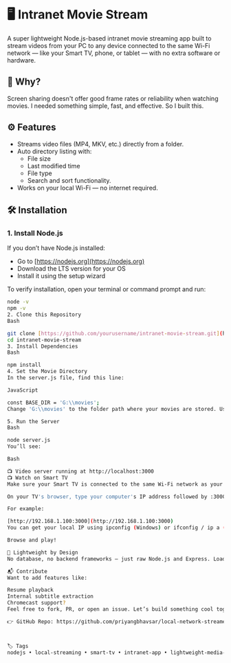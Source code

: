 # 🖥️ Intranet Movie Stream

A super lightweight Node.js-based intranet movie streaming app built to stream videos from your PC to any device connected to the same Wi-Fi network — like your Smart TV, phone, or tablet — with no extra software or hardware.

## 🎯 Why?

Screen sharing doesn't offer good frame rates or reliability when watching movies. I needed something simple, fast, and effective. So I built this.

## ⚙️ Features

* Streams video files (MP4, MKV, etc.) directly from a folder.
* Auto directory listing with:
    * File size
    * Last modified time
    * File type
    * Search and sort functionality.
* Works on your local Wi-Fi — no internet required.

## 🛠️ Installation

### 1. Install Node.js

If you don’t have Node.js installed:

* Go to [https://nodejs.org](https://nodejs.org)
* Download the LTS version for your OS
* Install it using the setup wizard

To verify installation, open your terminal or command prompt and run:

```bash
node -v
npm -v
2. Clone this Repository
Bash

git clone [https://github.com/yourusername/intranet-movie-stream.git](https://github.com/yourusername/intranet-movie-stream.git)
cd intranet-movie-stream
3. Install Dependencies
Bash

npm install
4. Set the Movie Directory
In the server.js file, find this line:

JavaScript

const BASE_DIR = 'G:\\movies';
Change 'G:\\movies' to the folder path where your movies are stored. Use double backslashes \\ on Windows or regular forward slashes / on macOS/Linux.

5. Run the Server
Bash

node server.js
You’ll see:

Bash

📺 Video server running at http://localhost:3000
📺 Watch on Smart TV
Make sure your Smart TV is connected to the same Wi-Fi network as your computer.

On your TV's browser, type your computer's IP address followed by :3000.

For example:

[http://192.168.1.100:3000](http://192.168.1.100:3000)
You can get your local IP using ipconfig (Windows) or ifconfig / ip a (Linux/macOS).

Browse and play!

🚀 Lightweight by Design
No database, no backend frameworks — just raw Node.js and Express. Loads instantly. Serves what you need.

📬 Contribute
Want to add features like:

Resume playback
Internal subtitle extraction
Chromecast support?
Feel free to fork, PR, or open an issue. Let’s build something cool together.

👉 GitHub Repo: https://github.com/priyangbhavsar/local-network-streamer



🏷️ Tags
nodejs • local-streaming • smart-tv • intranet-app • lightweight-media-server
